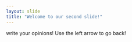 ```yaml
---
layout: slide
title: "Welcome to our second slide!"
---
```

write your opinions!
Use the left arrow to go back!
